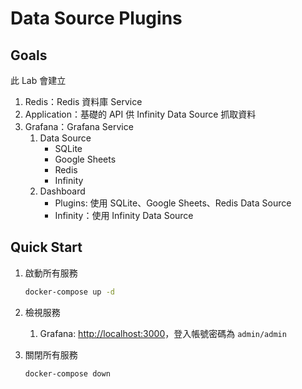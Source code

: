 # Data Source Plugins

## Goals

此 Lab 會建立

1. Redis：Redis 資料庫 Service
2. Application：基礎的 API 供 Infinity Data Source 抓取資料
3. Grafana：Grafana Service
   1. Data Source
      - SQLite
      - Google Sheets
      - Redis
      - Infinity
   2. Dashboard
      - Plugins: 使用 SQLite、Google Sheets、Redis Data Source
      - Infinity：使用 Infinity Data Source

## Quick Start

1. 啟動所有服務

   ```bash
   docker-compose up -d
   ```

2. 檢視服務
   1. Grafana: <http://localhost:3000>，登入帳號密碼為 `admin/admin`

3. 關閉所有服務

   ```bash
   docker-compose down
   ```

